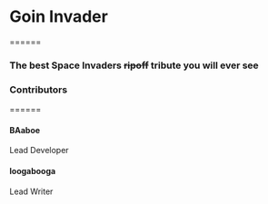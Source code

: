 # Goin Invader
======
### The best Space Invaders ~~ripoff~~ tribute you will ever see

### Contributors
======
#### BAaboe
Lead Developer

#### loogabooga
Lead Writer